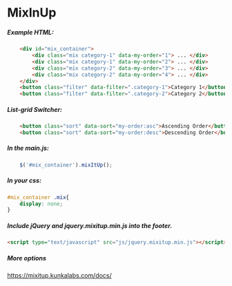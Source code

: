 # MixInUp

##### Example HTML:

```html
	<div id="mix_container">
		<div class="mix category-1" data-my-order="1"> ... </div>
		<div class="mix category-1" data-my-order="2"> ... </div>
		<div class="mix category-2" data-my-order="3"> ... </div>
		<div class="mix category-2" data-my-order="4"> ... </div>
	</div>
	<button class="filter" data-filter=".category-1">Category 1</button>
	<button class="filter" data-filter=".category-2">Category 2</button>
```

##### List-grid Switcher:
```html
	<button class="sort" data-sort="my-order:asc">Ascending Order</button>
	<button class="sort" data-sort="my-order:desc">Descending Order</button>
```

##### In the main.js:
```javascript
	$('#mix_container').mixItUp();
```

##### In your css:
```css
#mix_container .mix{
	display: none;
}
```

##### Include jQuery and jquery.mixitup.min.js into the footer.

```html
<script type="text/javascript" src="js/jquery.mixitup.min.js"></script>
```

##### More options
https://mixitup.kunkalabs.com/docs/